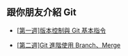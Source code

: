 ## 跟你朋友介紹 Git

* [[第一週]版本控制與 Git 基本指令](https://medium.com/@miahsuwork/%E7%AC%AC%E4%B8%80%E9%80%B1-%E7%89%88%E6%9C%AC%E6%8E%A7%E5%88%B6%E8%88%87-git-%E5%9F%BA%E6%9C%AC%E6%8C%87%E4%BB%A4-fa3c4ba286a2)

* [[第二週]Git 進階使用 Branch、Merge](https://medium.com/@miahsuwork/%E7%AC%AC%E4%BA%8C%E9%80%B1-git-%E9%80%B2%E9%9A%8E%E4%BD%BF%E7%94%A8-branch-merge-a571cc0a95de)